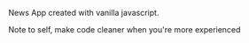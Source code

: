 News App created with vanilla javascript. 

Note to self, make code cleaner when you're more experienced
